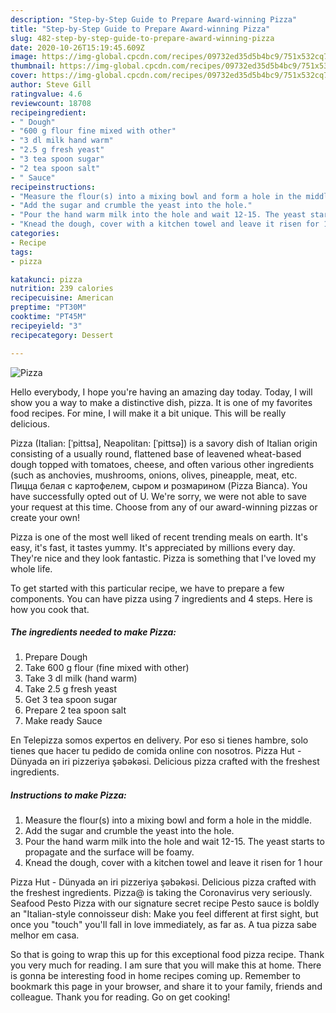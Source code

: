 ```yaml
---
description: "Step-by-Step Guide to Prepare Award-winning Pizza"
title: "Step-by-Step Guide to Prepare Award-winning Pizza"
slug: 482-step-by-step-guide-to-prepare-award-winning-pizza
date: 2020-10-26T15:19:45.609Z
image: https://img-global.cpcdn.com/recipes/09732ed35d5b4bc9/751x532cq70/pizza-recipe-main-photo.jpg
thumbnail: https://img-global.cpcdn.com/recipes/09732ed35d5b4bc9/751x532cq70/pizza-recipe-main-photo.jpg
cover: https://img-global.cpcdn.com/recipes/09732ed35d5b4bc9/751x532cq70/pizza-recipe-main-photo.jpg
author: Steve Gill
ratingvalue: 4.6
reviewcount: 18708
recipeingredient:
- " Dough"
- "600 g flour fine mixed with other"
- "3 dl milk hand warm"
- "2.5 g fresh yeast"
- "3 tea spoon sugar"
- "2 tea spoon salt"
- " Sauce"
recipeinstructions:
- "Measure the flour(s) into a mixing bowl and form a hole in the middle."
- "Add the sugar and crumble the yeast into the hole."
- "Pour the hand warm milk into the hole and wait 12-15. The yeast starts to propagate and the surface will be foamy."
- "Knead the dough, cover with a kitchen towel and leave it risen for 1 hour"
categories:
- Recipe
tags:
- pizza

katakunci: pizza 
nutrition: 239 calories
recipecuisine: American
preptime: "PT30M"
cooktime: "PT45M"
recipeyield: "3"
recipecategory: Dessert

---
```



![Pizza](https://img-global.cpcdn.com/recipes/09732ed35d5b4bc9/751x532cq70/pizza-recipe-main-photo.jpg)

Hello everybody, I hope you're having an amazing day today. Today, I will show you a way to make a distinctive dish, pizza. It is one of my favorites food recipes. For mine, I will make it a bit unique. This will be really delicious.

Pizza (Italian: [ˈpittsa], Neapolitan: [ˈpittsə]) is a savory dish of Italian origin consisting of a usually round, flattened base of leavened wheat-based dough topped with tomatoes, cheese, and often various other ingredients (such as anchovies, mushrooms, onions, olives, pineapple, meat, etc. Пицца белая с картофелем, сыром и розмарином (Pizza Bianca). You have successfully opted out of U. We&#39;re sorry, we were not able to save your request at this time. Choose from any of our award-winning pizzas or create your own!

Pizza is one of the most well liked of recent trending meals on earth. It's easy, it's fast, it tastes yummy. It's appreciated by millions every day. They're nice and they look fantastic. Pizza is something that I've loved my whole life.


To get started with this particular recipe, we have to prepare a few components. You can have pizza using 7 ingredients and 4 steps. Here is how you cook that.

<!--inarticleads1-->

##### The ingredients needed to make Pizza:

1. Prepare  Dough
1. Take 600 g flour (fine mixed with other)
1. Take 3 dl milk (hand warm)
1. Take 2.5 g fresh yeast
1. Get 3 tea spoon sugar
1. Prepare 2 tea spoon salt
1. Make ready  Sauce


En Telepizza somos expertos en delivery. Por eso si tienes hambre, solo tienes que hacer tu pedido de comida online con nosotros. Pizza Hut - Dünyada ən iri pizzeriya şəbəkəsi. Delicious pizza crafted with the freshest ingredients. 

<!--inarticleads2-->

##### Instructions to make Pizza:

1. Measure the flour(s) into a mixing bowl and form a hole in the middle.
1. Add the sugar and crumble the yeast into the hole.
1. Pour the hand warm milk into the hole and wait 12-15. The yeast starts to propagate and the surface will be foamy.
1. Knead the dough, cover with a kitchen towel and leave it risen for 1 hour


Pizza Hut - Dünyada ən iri pizzeriya şəbəkəsi. Delicious pizza crafted with the freshest ingredients. Pizza@ is taking the Coronavirus very seriously. Seafood Pesto Pizza with our signature secret recipe Pesto sauce is boldly an &#34;Italian-style connoisseur dish: Make you feel different at first sight, but once you &#34;touch&#34; you&#39;ll fall in love immediately, as far as. A tua pizza sabe melhor em casa. 

So that is going to wrap this up for this exceptional food pizza recipe. Thank you very much for reading. I am sure that you will make this at home. There is gonna be interesting food in home recipes coming up. Remember to bookmark this page in your browser, and share it to your family, friends and colleague. Thank you for reading. Go on get cooking!
